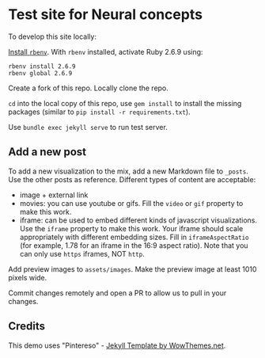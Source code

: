 # Test site for Neural concepts

To develop this site locally:

[Install `rbenv`](https://github.com/rbenv/rbenv). With `rbenv` installed, activate Ruby 2.6.9 using:

```
rbenv install 2.6.9
rbenv global 2.6.9
```

Create a fork of this repo. Locally clone the repo.

`cd` into the local copy of this repo, use `gem install` to install the missing packages (similar to `pip install -r requirements.txt`).

Use `bundle exec jekyll serve` to run test server.

## Add a new post

To add a new visualization to the mix, add a new Markdown file to `_posts`. Use the other posts as reference. Different types of content are acceptable:

- image + external link
- movies: you can use youtube or gifs. Fill the `video` or `gif` property to make this work.
- iframe: can be used to embed different kinds of javascript visualizations. Use the `iframe` property to make this work. Your iframe should scale appropriately with different embedding sizes. Fill in `iframeAspectRatio` (for example, 1.78 for an iframe in the 16:9 aspect ratio). Note that you can only use `https` iframes, NOT `http`.

Add preview images to `assets/images`. Make the preview image at least 1010 pixels wide.

Commit changes remotely and open a PR to allow us to pull in your changes.

## Credits

This demo uses "Pintereso" - [Jekyll Template by WowThemes.net](https://github.com/wowthemesnet/template-pintereso-bootstrap-jekyll).
